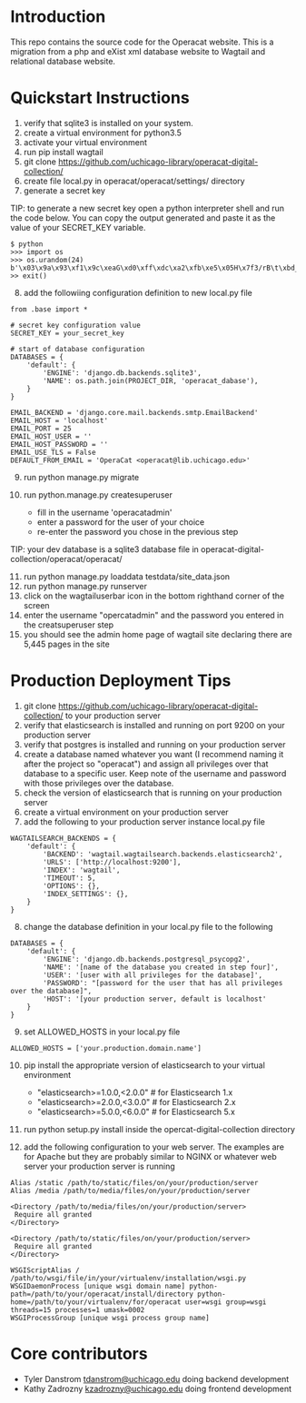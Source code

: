 Introduction
============

This repo contains the source code for the Operacat website. This is a migration from a php and eXist xml database website to Wagtail and relational database website. 

Quickstart Instructions
=======================

1. verify that sqlite3 is installed on your system.
2. create a virtual environment for python3.5
3. activate your virtual environment
4. run pip install wagtail
5. git clone https://github.com/uchicago-library/operacat-digital-collection/
6. create file local.py in operacat/operacat/settings/ directory
7. generate a secret key

TIP: to generate a new secret key open a python interpreter shell and run the code below. You can copy the output generated and paste it as the value of your SECRET_KEY variable.

```
$ python
>>> import os
>>> os.urandom(24)
b'\x03\x9a\x93\xf1\x9c\xeaG\xd0\xff\xdc\xa2\xfb\xe5\x05H\x7f3/rB\t\xbd_\xf7'
>> exit()
```

8. add the followiing configuration definition to new local.py file

```
from .base import * 

# secret key configuration value
SECRET_KEY = your_secret_key

# start of database configuration
DATABASES = {
    'default': {
        'ENGINE': 'django.db.backends.sqlite3',
        'NAME': os.path.join(PROJECT_DIR, 'operacat_dabase'),
    }
}

EMAIL_BACKEND = 'django.core.mail.backends.smtp.EmailBackend'
EMAIL_HOST = 'localhost'
EMAIL_PORT = 25
EMAIL_HOST_USER = ''
EMAIL_HOST_PASSWORD = ''
EMAIL_USE_TLS = False
DEFAULT_FROM_EMAIL = 'OperaCat <operacat@lib.uchicago.edu>'

```

9. run python manage.py migrate
10. run python.manage.py createsuperuser

    - fill in the username 'operacatadmin'
    - enter a password for the user of your choice
    - re-enter the password you chose in the previous step

TIP: your dev database is a sqlite3 database file in operacat-digital-collection/operacat/operacat/

11. run python manage.py loaddata testdata/site_data.json
12. run python manage.py runserver
13. click on the wagtailuserbar icon in the bottom righthand corner of the screen
14. enter the username "opercatadmin" and the password you entered in the creatsuperuser step
15. you should see the admin home page of wagtail site declaring there are 5,445 pages in the site

Production Deployment Tips
==========================

1. git clone https://github.com/uchicago-library/operacat-digital-collection/ to your production server
2. verify that elasticsearch is installed and running on port 9200 on your production server
3. verify that postgres is installed and running on your production server
4. create a database named whatever you want (I recommend naming it after the project so "operacat") and assign all privileges over that database to a specific user. Keep note of the username and password with those privileges over the database.
5. check the version of elasticsearch that is running on your production server
6. create a virtual environment on your production server
7. add the following to your production server instance local.py file

```
WAGTAILSEARCH_BACKENDS = {
    'default': {
        'BACKEND': 'wagtail.wagtailsearch.backends.elasticsearch2',
        'URLS': ['http://localhost:9200'],
        'INDEX': 'wagtail',
        'TIMEOUT': 5,
        'OPTIONS': {},
        'INDEX_SETTINGS': {},
    }
}
```
8. change the database definition in your local.py file to the following

```
DATABASES = {
    'default': {
        'ENGINE': 'django.db.backends.postgresql_psycopg2',
        'NAME': '[name of the database you created in step four]',
        'USER': '[user with all privileges for the database]',
        'PASSWORD': "[password for the user that has all privileges over the database]",
        'HOST': '[your production server, default is localhost'
    }
}
```
9. set ALLOWED_HOSTS in your local.py file
```
ALLOWED_HOSTS = ['your.production.domain.name']
```

10. pip install the appropriate version of elasticsearch to your virtual environment
    - "elasticsearch>=1.0.0,<2.0.0"  # for Elasticsearch 1.x
    - "elasticsearch>=2.0.0,<3.0.0"  # for Elasticsearch 2.x
    - "elasticsearch>=5.0.0,<6.0.0"  # for Elasticsearch 5.x

11.  run python setup.py install inside the opercat-digital-collection directory
12. add the following configuration to your web server. The examples are for Apache but they are probably similar to NGINX or whatever web server your production server is running

```
Alias /static /path/to/static/files/on/your/production/server
Alias /media /path/to/media/files/on/your/production/server

<Directory /path/to/media/files/on/your/production/server>
 Require all granted
</Directory>

<Directory /path/to/static/files/on/your/production/server>
 Require all granted
</Directory>

WSGIScriptAlias / /path/to/wsgi/file/in/your/virtualenv/installation/wsgi.py
WSGIDaemonProcess [unique wsgi domain name] python-path=/path/to/your/operacat/install/directory python-home=/path/to/your/virtualenv/for/operacat user=wsgi group=wsgi threads=15 processes=1 umask=0002
WSGIProcessGroup [unique wsgi process group name]
```

Core contributors
=================

- Tyler Danstrom <tdanstrom@uchicago.edu> doing backend development
- Kathy Zadrozny <kzadrozny@uchicago.edu> doing frontend development
